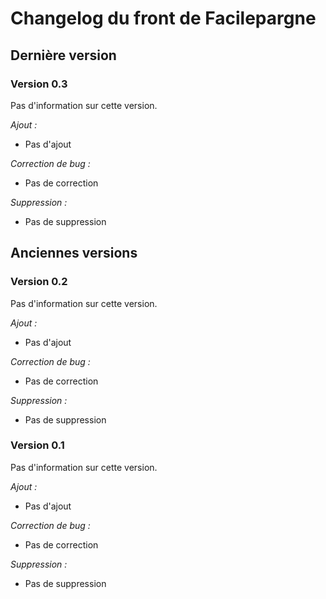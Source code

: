 # Changelog du front de Facilepargne

## Dernière version
### Version 0.3
Pas d'information sur cette version.

*Ajout :*
* Pas d'ajout

*Correction de bug :*
* Pas de correction

*Suppression :*
* Pas de suppression

## Anciennes versions
### Version 0.2
Pas d'information sur cette version.

*Ajout :*
* Pas d'ajout

*Correction de bug :*
* Pas de correction

*Suppression :*
* Pas de suppression

### Version 0.1
Pas d'information sur cette version.

*Ajout :*
* Pas d'ajout

*Correction de bug :*
* Pas de correction

*Suppression :*
* Pas de suppression